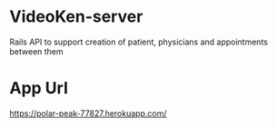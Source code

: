 # VideoKen-server
Rails API to support creation of patient, physicians and appointments between them

# App Url
https://polar-peak-77827.herokuapp.com/
